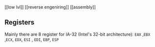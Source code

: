 [[low lvl]]
[[reverse engeniring]]
[[assembly]]
## Registers 
Mainly there are 8 register for IA-32 (Intel's 32-bit architecture):
`EAX` ,`EBX` ,`ECX`, `EDX`, `ESI`  , `EDI`, `EBP`, `ESP`

